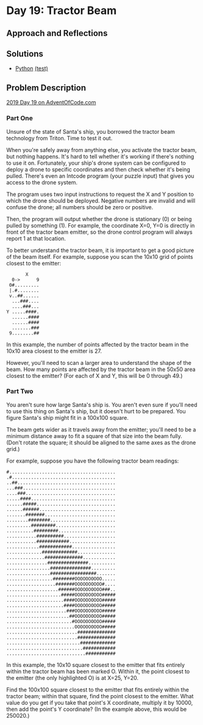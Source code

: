 # Day 19: Tractor Beam

## Approach and Reflections

## Solutions

- [Python](./python_day19/aoc/day19.py) [(test)](./python_day19/day19_test.py)

## Problem Description

[2019 Day 19 on AdventOfCode.com](https://adventofcode.com/2019/day/19)

### Part One

Unsure of the state of Santa's ship, you borrowed the tractor beam technology
from Triton. Time to test it out.

When you're safely away from anything else, you activate the tractor beam, but
nothing happens. It's hard to tell whether it's working if there's nothing to
use it on. Fortunately, your ship's drone system can be configured to deploy
a drone to specific coordinates and then check whether it's being pulled.
There's even an Intcode program (your puzzle input) that gives you access to
the drone system.

The program uses two input instructions to request the X and Y position to
which the drone should be deployed. Negative numbers are invalid and will
confuse the drone; all numbers should be zero or positive.

Then, the program will output whether the drone is stationary (0) or being
pulled by something (1). For example, the coordinate X=0, Y=0 is directly in
front of the tractor beam emitter, so the drone control program will always
report 1 at that location.

To better understand the tractor beam, it is important to get a good picture
of the beam itself. For example, suppose you scan the 10x10 grid of points
closest to the emitter:

```
       X
  0->      9
 0#.........
 |.#........
 v..##......
  ...###....
  ....###...
Y .....####.
  ......####
  ......####
  .......###
 9........##
```

In this example, the number of points affected by the tractor beam in the
10x10 area closest to the emitter is 27.

However, you'll need to scan a larger area to understand the shape of the
beam. How many points are affected by the tractor beam in the 50x50 area
closest to the emitter? (For each of X and Y, this will be 0 through 49.)

### Part Two

You aren't sure how large Santa's ship is. You aren't even sure if you'll need
to use this thing on Santa's ship, but it doesn't hurt to be prepared. You
figure Santa's ship might fit in a 100x100 square.

The beam gets wider as it travels away from the emitter; you'll need to be
a minimum distance away to fit a square of that size into the beam fully.
(Don't rotate the square; it should be aligned to the same axes as the drone
grid.)

For example, suppose you have the following tractor beam readings:

```
#.......................................
.#......................................
..##....................................
...###..................................
....###.................................
.....####...............................
......#####.............................
......######............................
.......#######..........................
........########........................
.........#########......................
..........#########.....................
...........##########...................
...........############.................
............############................
.............#############..............
..............##############............
...............###############..........
................###############.........
................#################.......
.................########OOOOOOOOOO.....
..................#######OOOOOOOOOO#....
...................######OOOOOOOOOO###..
....................#####OOOOOOOOOO#####
.....................####OOOOOOOOOO#####
.....................####OOOOOOOOOO#####
......................###OOOOOOOOOO#####
.......................##OOOOOOOOOO#####
........................#OOOOOOOOOO#####
.........................OOOOOOOOOO#####
..........................##############
..........................##############
...........................#############
............................############
.............................###########
```

In this example, the 10x10 square closest to the emitter that fits entirely
within the tractor beam has been marked O. Within it, the point closest to the
emitter (the only highlighted O) is at X=25, Y=20.

Find the 100x100 square closest to the emitter that fits entirely within the
tractor beam; within that square, find the point closest to the emitter. What
value do you get if you take that point's X coordinate, multiply it by 10000,
then add the point's Y coordinate? (In the example above, this would be 250020.)
